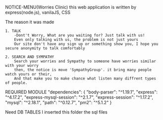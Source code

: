 NOTICE-MENU(Worries Clinic)
    this web application is written by express(node.js), vanilaJS, CSS


The reason it was made

    1. TALK
        -Dont't Worry, What are you waiting for? Just talk with us!
        Even only talking with us, the problem is not just yours
        Our site don't have any sign up or something show you, I hope you secure anonymity to talk comfortably

    2. SEARCH AND SYMPATHY
        Search your worries and Sympathy to someone have worries similar with your worry
        then, the notice is move 'SympathyGroup'. it bring many people watch yours or their, 
        And that make you to make chance what listen many diffrent types of people.  

REQUIRED MODULE
    "dependencies": {
    "body-parser": "^1.19.1",
    "express": "^4.17.2",
    "express-mysql-session": "^2.1.7",
    "express-session": "^1.17.2",
    "mysql": "^2.18.1",
    "path": "^0.12.7",
    "pm2": "^5.1.2"
  }

Need DB TABLES
    I inserted  this folder the sql files


